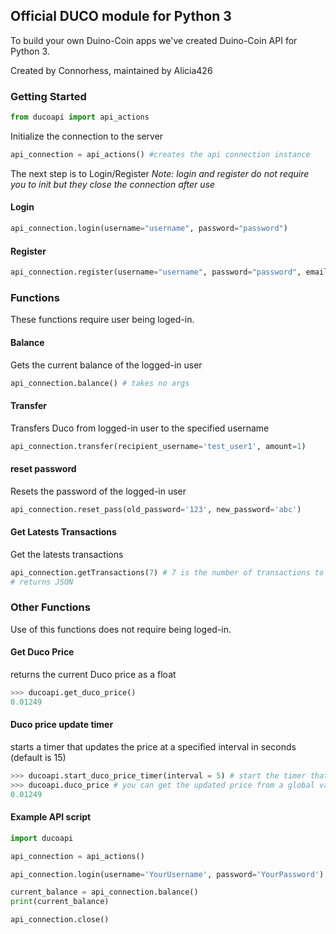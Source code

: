 ## Official DUCO module for Python 3

To build your own Duino-Coin apps we've created Duino-Coin API for Python 3.

Created by Connorhess, maintained by Alicia426

<h3>Getting Started</h3>

```python
from ducoapi import api_actions
```

Initialize the connection to the server

```python
api_connection = api_actions() #creates the api connection instance
```

The next step is to Login/Register <i>*Note: login and register do not require you to init but they close the connection after use*</i>
<h4>Login</h4>

```python
api_connection.login(username="username", password="password")
```

<h4>Register</h4>

```python
api_connection.register(username="username", password="password", email="user@example.com")
```

<h3>Functions</h3>
These functions require user being loged-in.

<h4>Balance</h4>
Gets the current balance of the logged-in user

```python
api_connection.balance() # takes no args
```

<h4>Transfer</h4>
Transfers Duco from logged-in user to the specified username

```python
api_connection.transfer(recipient_username='test_user1', amount=1)
```

<h4>reset password</h4>
Resets the password of the logged-in user

```python
api_connection.reset_pass(old_password='123', new_password='abc')
```

<h4>Get Latests Transactions</h4>
Get the latests transactions

```python
api_connection.getTransactions(7) # 7 is the number of transactions to get
# returns JSON
```

<h3>Other Functions</h3>
Use of this functions does not require being loged-in.

<h4>Get Duco Price</h4>
returns the current Duco price as a float

```python
>>> ducoapi.get_duco_price()
0.01249
```

<h4>Duco price update timer</h4>
starts a timer that updates the price at a specified interval in seconds (default is 15)

```python
>>> ducoapi.start_duco_price_timer(interval = 5) # start the timer that updates the price every 5 seconds
>>> ducoapi.duco_price # you can get the updated price from a global variable <duco_price>
0.01249
```

<h4>Example API script</h4>

```python
import ducoapi

api_connection = api_actions()

api_connection.login(username='YourUsername', password='YourPassword')

current_balance = api_connection.balance()
print(current_balance)

api_connection.close()
```
